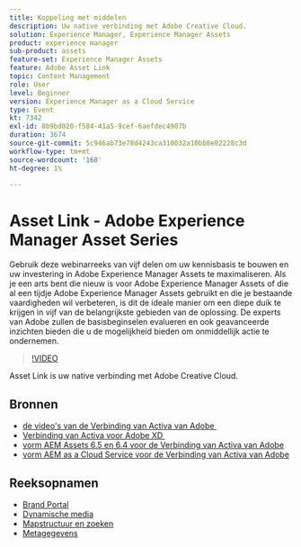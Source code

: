 ```yaml
---
title: Koppeling met middelen
description: Uw native verbinding met Adobe Creative Cloud.
solution: Experience Manager, Experience Manager Assets
product: experience manager
sub-product: assets
feature-set: Experience Manager Assets
feature: Adobe Asset Link
topic: Content Management
role: User
level: Beginner
version: Experience Manager as a Cloud Service
type: Event
kt: 7342
exl-id: 8b9bd020-f584-41a5-9cef-6aefdec4907b
duration: 3674
source-git-commit: 5c946ab73e78d4243ca310032a10bb8e82228c3d
workflow-type: tm+mt
source-wordcount: '168'
ht-degree: 1%

---
```


# Asset Link - Adobe Experience Manager Asset Series

Gebruik deze webinarreeks van vijf delen om uw kennisbasis te bouwen en uw investering in Adobe Experience Manager Assets te maximaliseren. Als je een arts bent die nieuw is voor Adobe Experience Manager Assets of die al een tijdje Adobe Experience Manager Assets gebruikt en die je bestaande vaardigheden wil verbeteren, is dit de ideale manier om een diepe duik te krijgen in vijf van de belangrijkste gebieden van de oplossing. De experts van Adobe zullen de basisbeginselen evalueren en ook geavanceerde inzichten bieden die u de mogelijkheid bieden om onmiddellijk actie te ondernemen.

>[!VIDEO](https://video.tv.adobe.com/v/332127/?quality=12&learn=on&hidetitle=true)

Asset Link is uw native verbinding met Adobe Creative Cloud.

## Bronnen

* [&#x200B; de video&#39;s van de Verbinding van Activa van Adobe &#x200B;](https://experienceleague.adobe.com/docs/experience-manager-learn/assets/adobe-asset-link/launch-adobe-asset-link.html?lang=nl-NL)
* [&#x200B; Verbinding van Activa voor Adobe XD &#x200B;](https://helpx.adobe.com/nl/enterprise/admin-guide.html/enterprise/using/adobe-asset-link-for-xd.ug.html)
* [&#x200B; vorm AEM Assets 6.5 en 6.4 voor de Verbinding van Activa van Adobe &#x200B;](https://helpx.adobe.com/nl/enterprise/using/configure-aem-assets-6-for-asset-link.html)
* [&#x200B; vorm AEM as a Cloud Service voor de Verbinding van Activa van Adobe &#x200B;](https://helpx.adobe.com/nl/enterprise/admin-guide.html/enterprise/using/configure-aem-assets-for-asset-link.ug.html)

## Reeksopnamen

* [Brand Portal](brand-portal.md)
* [Dynamische media](dynamic-media.md)
* [Mapstructuur en zoeken](folder-structure-search.md)
* [Metagegevens](metadata.md)
